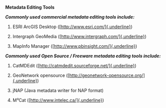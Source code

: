 **Metadata Editing Tools**



***Commonly used commercial metadata editing tools include:***



1.  ESRI ArcGIS Desktop ([http://www.esri.com/]{.underline})



2.  Intergraph GeoMedia ([http://www.intergraph.com/]{.underline})



3.  MapInfo Manager ([http://www.pbinsight.com/]{.underline})



***Commonly used Open Source / Freeware metadata editing tools include:***



1.  CatMDEdit ([http://catmdedit.sourceforge.net/]{.underline})



2.  GeoNetwork opensource ([http://geonetwork-opensource.org/]{.underline})



3.  jNAP (Java metadata writer for NAP format)



4.  M³Cat ([http://www.intelec.ca/]{.underline})
